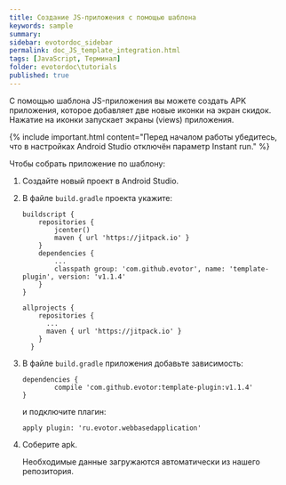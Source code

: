 ```yaml
---
title: Создание JS-приложения с помощью шаблона
keywords: sample
summary:
sidebar: evotordoc_sidebar
permalink: doc_JS_template_integration.html
tags: [JavaScript, Терминал]
folder: evotordoc\tutorials
published: true
---
```


С помощью шаблона JS-приложения вы можете создать APK приложения, которое добавляет две новые иконки на экран скидок. Нажатие на иконки запускает экраны (views) приложения.

{% include important.html content="Перед началом работы убедитесь, что в настройках Android Studio отключён параметр Instant run." %}

Чтобы собрать приложение по шаблону:

1. Создайте новый проект в Android Studio.
2. В файле `build.gradle` проекта укажите:

   ```
   buildscript {
       repositories {
           jcenter()
           maven { url 'https://jitpack.io' }
       }
       dependencies {
           ...
           classpath group: 'com.github.evotor', name: 'template-plugin', version: 'v1.1.4'
       }
   }

   allprojects {
       repositories {
         ...
         maven { url 'https://jitpack.io' }
       }
     }
   ```

3. В файле `build.gradle` приложения добавьте зависимость:

   ```
   dependencies {
           compile 'com.github.evotor:template-plugin:v1.1.4'
   }
   ```

   и подключите плагин:

   ```
   apply plugin: 'ru.evotor.webbasedapplication'
   ```

4. Соберите apk.

   Необходимые данные загружаются автоматически из нашего репозитория.
